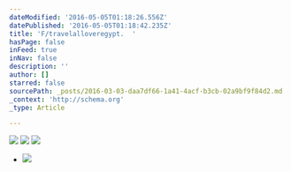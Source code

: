```yaml
---
dateModified: '2016-05-05T01:18:26.556Z'
datePublished: '2016-05-05T01:18:42.235Z'
title: 'F/travelalloveregypt.  '
hasPage: false
inFeed: true
inNav: false
description: ''
author: []
starred: false
sourcePath: _posts/2016-03-03-daa7df66-1a41-4acf-b3cb-02a9bf9f84d2.md
_context: 'http://schema.org'
_type: Article

---
```

![](https://the-grid-user-content.s3-us-west-2.amazonaws.com/ae6c451d-2cce-4afb-90b5-cf0b15c69d83.jpg)
![](https://the-grid-user-content.s3-us-west-2.amazonaws.com/edd88e63-1f2b-401d-b218-d2b9345e7d69.jpg)
![](https://the-grid-user-content.s3-us-west-2.amazonaws.com/e3ebb66a-848d-4f33-83af-720dc7ebaae4.jpg)

* ![](https://the-grid-user-content.s3-us-west-2.amazonaws.com/def807cf-545a-4c47-bcec-ba1ad30557d8.jpg)